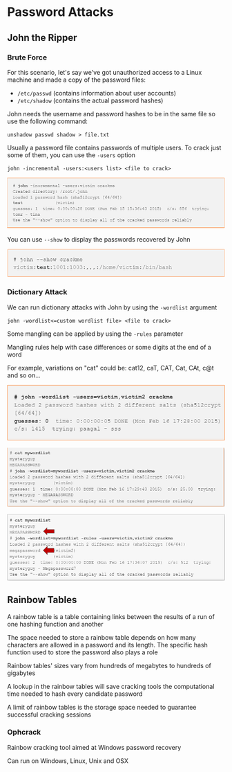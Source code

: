 # Password Attacks

## John the Ripper

### Brute Force

For this scenario, let's say we've got unauthorized access to a Linux machine and made a copy of the password files:

* `/etc/passwd` (contains information about user accounts)
* `/etc/shadow` (contains the actual password hashes)

John needs the username and password hashes to be in the same file so use the following command:

```
unshadow passwd shadow > file.txt
```

Usually a password file contains passwords of multiple users. To crack just some of them, you can use the `-users` option

```
john -incremental -users:<users list> <file to crack>
```

![](<../../../../.gitbook/assets/image (28) (1).png>)

You can use `--show` to display the passwords recovered by John

![](<../../../../.gitbook/assets/image (21) (1) (1) (1).png>)

### Dictionary Attack

We can run dictionary attacks with John by using the `-wordlist` argument

```
john -wordlist<=custom wordlist file> <file to crack>
```

Some mangling can be applied by using the `-rules` parameter

Mangling rules help with case differences or some digits at the end of a word

For example, variations on "cat" could be: cat12, caT, CAT, Cat, CAt, c@t and so on...

![In this example, the crackme file was cracked using the John default wordlist](<../../../../.gitbook/assets/image (25) (1) (1) (1) (1) (1) (1).png>)

![](<../../../../.gitbook/assets/image (22) (1) (1) (1).png>)

![dictionary mangling enabled](<../../../../.gitbook/assets/image (27) (1) (1).png>)

## Rainbow Tables

A rainbow table is a table containing links between the results of a run of one hashing function and another

The space needed to store a rainbow table depends on how many characters are allowed in a password and its length. The specific hash function used to store the password also plays a role

Rainbow tables' sizes vary from hundreds of megabytes to hundreds of gigabytes

A lookup in the rainbow tables will save cracking tools the computational time needed to hash every candidate password

A limit of rainbow tables is the storage space needed to guarantee successful cracking sessions

### Ophcrack

Rainbow cracking tool aimed at Windows password recovery&#x20;

Can run on Windows, Linux, Unix and OSX
